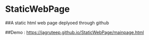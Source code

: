 # StaticWebPage

##A static html web page deplyoed through github

##Demo : https://jagruteep.github.io/StaticWebPage/mainpage.html
